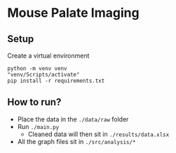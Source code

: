 # Mouse Palate Imaging

## Setup

Create a virtual environment

```shell
python -m venv venv
"venv/Scripts/activate"
pip install -r requirements.txt
```

## How to run?

* Place the data in the `./data/raw` folder
* Run `./main.py`
  * Cleaned data will then sit in `./results/data.xlsx`
* All the graph files sit in `./src/analysis/*`